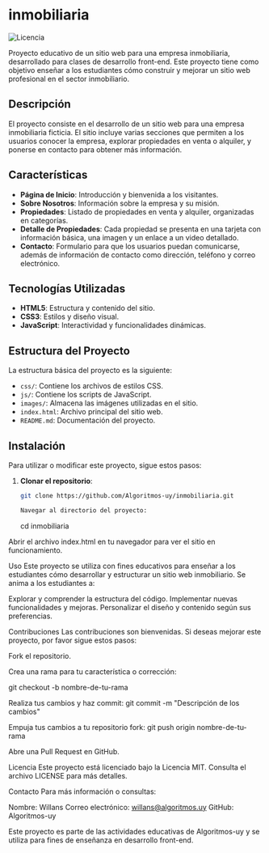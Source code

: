 # inmobiliaria

![Licencia](https://img.shields.io/badge/Licencia-MIT-green.svg)

Proyecto educativo de un sitio web para una empresa inmobiliaria, desarrollado para clases de desarrollo front-end. Este proyecto tiene como objetivo enseñar a los estudiantes cómo construir y mejorar un sitio web profesional en el sector inmobiliario.

## Descripción

El proyecto consiste en el desarrollo de un sitio web para una empresa inmobiliaria ficticia. El sitio incluye varias secciones que permiten a los usuarios conocer la empresa, explorar propiedades en venta o alquiler, y ponerse en contacto para obtener más información.

## Características

- **Página de Inicio**: Introducción y bienvenida a los visitantes.
- **Sobre Nosotros**: Información sobre la empresa y su misión.
- **Propiedades**: Listado de propiedades en venta y alquiler, organizadas en categorías.
- **Detalle de Propiedades**: Cada propiedad se presenta en una tarjeta con información básica, una imagen y un enlace a un video detallado.
- **Contacto**: Formulario para que los usuarios puedan comunicarse, además de información de contacto como dirección, teléfono y correo electrónico.

## Tecnologías Utilizadas

- **HTML5**: Estructura y contenido del sitio.
- **CSS3**: Estilos y diseño visual.
- **JavaScript**: Interactividad y funcionalidades dinámicas.

## Estructura del Proyecto

La estructura básica del proyecto es la siguiente:

- `css/`: Contiene los archivos de estilos CSS.
- `js/`: Contiene los scripts de JavaScript.
- `images/`: Almacena las imágenes utilizadas en el sitio.
- `index.html`: Archivo principal del sitio web.
- `README.md`: Documentación del proyecto.

## Instalación

Para utilizar o modificar este proyecto, sigue estos pasos:

1. **Clonar el repositorio**:

   ```bash
   git clone https://github.com/Algoritmos-uy/inmobiliaria.git

   Navegar al directorio del proyecto:
   ```

   cd inmobiliaria

Abrir el archivo index.html en tu navegador para ver el sitio en funcionamiento.

Uso
Este proyecto se utiliza con fines educativos para enseñar a los estudiantes cómo desarrollar y estructurar un sitio web inmobiliario. Se anima a los estudiantes a:

Explorar y comprender la estructura del código.
Implementar nuevas funcionalidades y mejoras.
Personalizar el diseño y contenido según sus preferencias.

Contribuciones
Las contribuciones son bienvenidas. Si deseas mejorar este proyecto, por favor sigue estos pasos:

Fork el repositorio.

Crea una rama para tu característica o corrección:

git checkout -b nombre-de-tu-rama

Realiza tus cambios y haz commit:
git commit -m "Descripción de los cambios"

Empuja tus cambios a tu repositorio fork:
git push origin nombre-de-tu-rama

Abre una Pull Request en GitHub.

Licencia
Este proyecto está licenciado bajo la Licencia MIT. Consulta el archivo LICENSE para más detalles.

Contacto
Para más información o consultas:

Nombre: Willans
Correo electrónico: willans@algoritmos.uy
GitHub: Algoritmos-uy

Este proyecto es parte de las actividades educativas de Algoritmos-uy y se utiliza para fines de enseñanza en desarrollo front-end.
